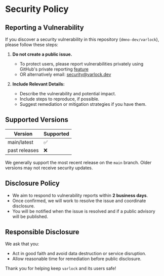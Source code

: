 # Security Policy

## Reporting a Vulnerability

If you discover a security vulnerability in this repository (`dmno-dev/varlock`), please follow these steps:

1. **Do not create a public issue.**
   - To protect users, please report vulnerabilities privately using GitHub's private reporting [feature](https://github.com/dmno-dev/varlock/security)
   - OR alternatively email: security@varlock.dev

3. **Include Relevant Details:**
   - Describe the vulnerability and potential impact.
   - Include steps to reproduce, if possible.
   - Suggest remediation or mitigation strategies if you have them.

## Supported Versions

| Version       | Supported          |
| ------------- | ------------------ |
| main/latest   | ✅                 |
| past releases | ❌                 |

We generally support the most recent release on the `main` branch. Older versions may not receive security updates.

## Disclosure Policy

- We aim to respond to vulnerability reports within **2 business days**.
- Once confirmed, we will work to resolve the issue and coordinate disclosure.
- You will be notified when the issue is resolved and if a public advisory will be published.

## Responsible Disclosure

We ask that you:
- Act in good faith and avoid data destruction or service disruption.
- Allow reasonable time for remediation before public disclosure.

Thank you for helping keep `varlock` and its users safe!
